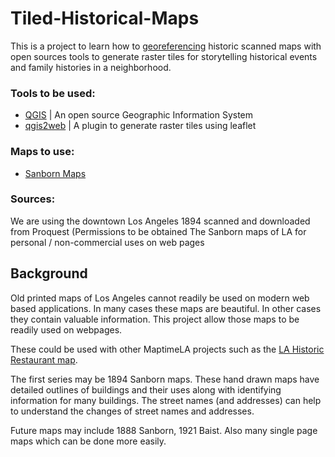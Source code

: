 # Tiled-Historical-Maps
This is a project to learn how to [georeferencing](https://docs.qgis.org/2.2/en/docs/training_manual/forestry/map_georeferencing.html) historic scanned maps with open sources tools to generate raster tiles for storytelling historical events and family histories in a neighborhood.

### Tools to be used:
* [QGIS](www.qgis.org) | An open source Geographic Information System
* [qgis2web](https://github.com/tomchadwin/qgis2web) | A plugin to generate raster tiles using leaflet

### Maps to use:
* [Sanborn Maps](https://en.wikipedia.org/wiki/Sanborn_Maps)

### Sources:
We are using the downtown Los Angeles 1894 scanned and downloaded from Proquest (Permissions to be obtained 
The Sanborn maps of LA for personal / non-commercial uses on web pages

## Background
Old printed maps of Los Angeles cannot readily be used on modern web based applications. In many cases these maps are beautiful. In other cases they contain valuable information. This project allow those maps to be readily used on webpages.

These could be used with other MaptimeLA projects such as the [LA Historic Restaurant map](https://github.com/maptimeLA/old-la-restaurants).

The first series may be 1894 Sanborn maps. These hand drawn maps have detailed outlines of buildings and their uses along with identifying information for many buildings. The street names (and addresses) can help to understand the changes of street names and addresses.


Future maps may include 1888 Sanborn, 1921 Baist. Also many single page maps which can be done more easily.
